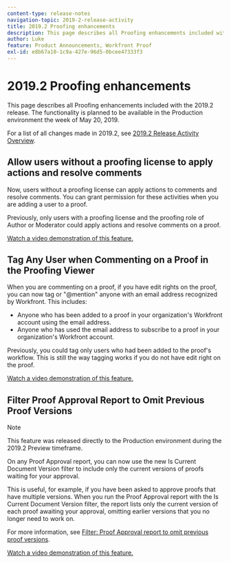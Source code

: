 ```yaml
---
content-type: release-notes
navigation-topic: 2019-2-release-activity
title: 2019.2 Proofing enhancements
description: This page describes all Proofing enhancements included with the 2019.2 release. The functionality is planned to be available in the Production environment the week of May 20, 2019.
author: Luke
feature: Product Announcements, Workfront Proof
exl-id: e8b67a10-1c9a-427e-96d5-0bcee47333f3
---
```

# 2019.2 Proofing enhancements

This page describes all Proofing enhancements included with the 2019.2 release. The functionality is planned to be available in the Production environment the week of May 20, 2019.

For a list of all changes made in 2019.2, see [2019.2 Release Activity Overview](../../../../product-announcements/product-releases/quarterly-release-archive/2019.2-release-activity/2019.2-release-activity-overview.md).

## Allow users without a proofing license to apply actions and resolve comments

Now, users without a proofing license can apply actions to comments and resolve comments. You can grant permission for these activities when you are adding a user to a proof.

Previously, only users with a proofing license and the proofing role of Author or Moderator could apply actions and resolve comments on a proof.

[Watch a video demonstration of this feature.](https://vimeo.com/329863592/830b423afe)

## Tag Any User when Commenting on a Proof in the Proofing Viewer

When you are commenting on a proof, if you have edit rights on the proof, you can now tag or "@mention" anyone with an email address recognized by Workfront. This includes:

* Anyone who has been added to a proof in your organization's Workfront account using the email address.
* Anyone who has used the email address to subscribe to a proof in your organization's Workfront account.

Previously, you could tag only users who had been added to the proof's workflow. This is still the way tagging works if you do not have edit right on the proof.

[Watch a video demonstration of this feature.](https://vimeo.com/329863592/830b423afe)

## Filter Proof Approval Report to Omit Previous Proof Versions

>[!NOTE]
>
>This feature was released directly to the Production environment during the 2019.2 Preview timeframe.

On any Proof Approval report, you can now use the new Is Current Document Version filter to include only the current versions of proofs waiting for your approval.

This is useful, for example, if you have been asked to approve proofs that have multiple versions. When you run the Proof Approval report with the Is Current Document Version filter, the report lists only the current version of each proof awaiting your approval, omitting earlier versions that you no longer need to work on.

For more information, see [Filter: Proof Approval report to omit previous proof versions](../../../../reports-and-dashboards/reports/custom-view-filter-grouping-samples/filter-proof-approval-report.md).

[Watch a video demonstration of this feature.](https://vimeo.com/330134001/8ddf3e4af6)
